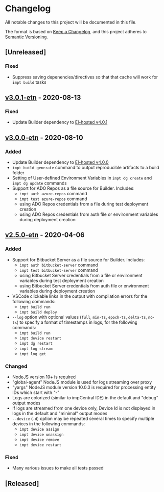 # Changelog #

All notable changes to this project will be documented in this file.

The format is based on [Keep a Changelog](https://keepachangelog.com/en/1.0.0/),
and this project adheres to [Semantic Versioning](https://semver.org/spec/v2.0.0.html).

## [Unreleased] ##

### Fixed ###

- Suppress saving depenencies/directives so that that cache will work for `impt build` tasks

## [v3.0.1-etn] - 2020-08-13

### Fixed ###

- Update Builder dependency to [EI-hosted v4.0.1](https://github.com/electricimp/Builder/releases/tag/4.0.1)

## [v3.0.0-etn] - 2020-08-10

### Added ###

- Update Builder dependency to [EI-hosted v4.0.0](https://github.com/electricimp/Builder/releases/tag/4.0.0)
- `impt build generate` command to output reproducible artifacts to a build folder
- Setting of User-defined Environment Variables in `impt dg create` and `impt dg update` commands 
- Support for ADO Repos as a file source for Builder. Includes:
  - `impt auth azure-repos` command
  - `impt test azure-repos` command
  - using ADO Repos credentials from a file during test deployment creation
  - using ADO Repos credentials from auth file or environment variables during deployment creation

## [v2.5.0-etn] - 2020-04-06

### Added ###

- Support for Bitbucket Server as a file source for Builder. Includes:
  - `impt auth bitbucket-server` command
  - `impt test bitbucket-server` command
  - using Bitbucket Server credentials from a file or environment variables during test deployment creation
  - using Bitbucket Server credentials from auth file or environment variables during deployment creation
- VSCode clickable links in the output with compilation errors for the following commands:
  - `impt build run`
  - `impt build deploy`
- `--log` option with optional values (`full`, `min-ts`, `epoch-ts`, `delta-ts`, `no-ts`) to specify a format of timestamps in logs, for the following commands:
  - `impt build run`
  - `impt device restart`
  - `impt dg restart`
  - `impt log stream`
  - `impt log get`

### Changed ###

- NodeJS version 10+ is required
- "global-agent" NodeJS module is used for logs streaming over proxy
- "yargs" NodeJS module version 10.0.3 is required for processing entity IDs which start with "-"
- Logs are colorized (similar to impCentral IDE) in the default and "debug" output modes
- If logs are streamed from one device only, Device Id is not displayed in logs in the default and "minimal" output modes 
- `--device` (`-d`) option may be repeated several times to specify multiple devices in the following commands:
  - `impt device assign`
  - `impt device unassign`
  - `impt device remove`
  - `impt device restart`

### Fixed ###

- Many various issues to make all tests passed

## [Released] ##

[v3.0.1-etn]: https://github.com/EatonGMBD/imp-central-impt/releases/tag/v3.0.1-etn
[v3.0.0-etn]: https://github.com/EatonGMBD/imp-central-impt/releases/tag/v3.0.0-etn
[v2.5.0-etn]: https://github.com/EatonGMBD/imp-central-impt/releases/tag/v2.5.0-etn
